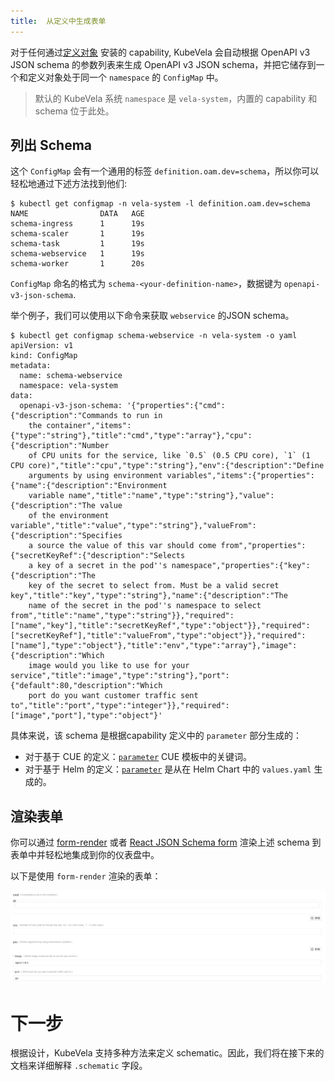 ```yaml
---
title:  从定义中生成表单
---
```


对于任何通过[定义对象](./definition-and-templates) 安装的 capability, KubeVela 会自动根据 OpenAPI v3 JSON schema 的参数列表来生成 OpenAPI v3 JSON schema，并把它储存到一个和定义对象处于同一个 `namespace` 的 `ConfigMap` 中。

> 默认的 KubeVela 系统 `namespace` 是 `vela-system`，内置的 capability 和 schema 位于此处。

## 列出 Schema

这个 `ConfigMap` 会有一个通用的标签 `definition.oam.dev=schema`，所以你可以轻松地通过下述方法找到他们:

```shell
$ kubectl get configmap -n vela-system -l definition.oam.dev=schema
NAME                DATA   AGE
schema-ingress      1      19s
schema-scaler       1      19s
schema-task         1      19s
schema-webservice   1      19s
schema-worker       1      20s
```

`ConfigMap` 命名的格式为 `schema-<your-definition-name>`，数据键为 `openapi-v3-json-schema`.

举个例子，我们可以使用以下命令来获取 `webservice` 的JSON schema。

```shell
$ kubectl get configmap schema-webservice -n vela-system -o yaml
apiVersion: v1
kind: ConfigMap
metadata:
  name: schema-webservice
  namespace: vela-system
data:
  openapi-v3-json-schema: '{"properties":{"cmd":{"description":"Commands to run in
    the container","items":{"type":"string"},"title":"cmd","type":"array"},"cpu":{"description":"Number
    of CPU units for the service, like `0.5` (0.5 CPU core), `1` (1 CPU core)","title":"cpu","type":"string"},"env":{"description":"Define
    arguments by using environment variables","items":{"properties":{"name":{"description":"Environment
    variable name","title":"name","type":"string"},"value":{"description":"The value
    of the environment variable","title":"value","type":"string"},"valueFrom":{"description":"Specifies
    a source the value of this var should come from","properties":{"secretKeyRef":{"description":"Selects
    a key of a secret in the pod''s namespace","properties":{"key":{"description":"The
    key of the secret to select from. Must be a valid secret key","title":"key","type":"string"},"name":{"description":"The
    name of the secret in the pod''s namespace to select from","title":"name","type":"string"}},"required":["name","key"],"title":"secretKeyRef","type":"object"}},"required":["secretKeyRef"],"title":"valueFrom","type":"object"}},"required":["name"],"type":"object"},"title":"env","type":"array"},"image":{"description":"Which
    image would you like to use for your service","title":"image","type":"string"},"port":{"default":80,"description":"Which
    port do you want customer traffic sent to","title":"port","type":"integer"}},"required":["image","port"],"type":"object"}'
```

具体来说，该 schema 是根据capability 定义中的 `parameter` 部分生成的：

* 对于基于 CUE 的定义：[`parameter`](../cue/component#Write-ComponentDefinition) CUE 模板中的关键词。
* 对于基于 Helm 的定义：[`parameter`](../helm/component#Write-ComponentDefinition) 是从在 Helm Chart 中的 `values.yaml` 生成的。

## 渲染表单

你可以通过 [form-render](https://github.com/alibaba/form-render) 或者 [React JSON Schema form](https://github.com/rjsf-team/react-jsonschema-form) 渲染上述 schema 到表单中并轻松地集成到你的仪表盘中。

以下是使用 `form-render` 渲染的表单：

![](../resources/json-schema-render-example.jpg)

# 下一步

根据设计，KubeVela 支持多种方法来定义 schematic。因此，我们将在接下来的文档来详细解释 `.schematic` 字段。
